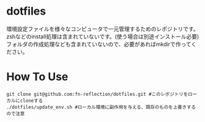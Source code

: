 # dotfiles
環境設定ファイルを様々なコンピュータで一元管理するためのレポジトリです。  
zshなどのinstall処理は含まれていないです。(使う場合は別途インストール必要)
フォルダの作成処理なども含まれていないので、必要があればmkdirで作ってください。

# How To Use
```
git clone git@github.com:fn-reflection/dotfiles.git #このレポジトリをローカルにcloneする
./dotfiles/update_env.sh #ローカル環境に副作用を与える、既存のものを上書きするので注意
```
